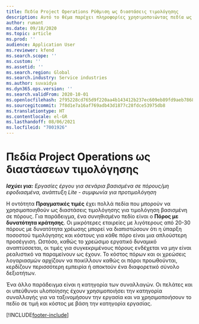 ```yaml
---
title: Πεδία Project Operations Ρύθμιση ως διαστάσεις τιμολόγησης
description: Αυτό το θέμα παρέχει πληροφορίες χρησιμοποιώντας πεδία ως διαστάσεις τιμολόγησης στο Dynamics 365 Project Operations.
author: rumant
ms.date: 09/18/2020
ms.topic: article
ms.prod: ''
audience: Application User
ms.reviewer: kfend
ms.search.scope: ''
ms.custom: ''
ms.assetid: ''
ms.search.region: Global
ms.search.industry: Service industries
ms.author: suvaidya
ms.dyn365.ops.version: ''
ms.search.validFrom: 2020-10-01
ms.openlocfilehash: 2f95228cd765d9f220aa4b143412b237ec609eb89fd9aeb786818af828dd3229
ms.sourcegitcommit: 7f8d1e7a16af769adb43d1877c28fdce53975db8
ms.translationtype: HT
ms.contentlocale: el-GR
ms.lasthandoff: 08/06/2021
ms.locfileid: "7001926"
---
```

# <a name="project-operations-fields-as-pricing-dimensions"></a>Πεδία Project Operations ως διαστάσεων τιμολόγησης

_**Ισχύει για:** Εργασίες έργου για σενάρια βασισμένα σε πόρους/μη εφοδιασμένα, ανάπτυξη Lite - συμφωνία για προτιμολόγηση_

Η οντότητα **Πραγματικές τιμές** έχει πολλά πεδία που μπορούν να χρησιμοποιηθούν ως διαστάσεις τιμολόγησης για τιμολόγηση βασισμένη σε πόρους. Για παράδειγμα, ένα συνηθισμένο πεδίο είναι ο **Πόρος με δυνατότητα κράτησης**. Οι μικρότερες εταιρείες με λιγότερους από 20-30 πόρους με δυνατότητα χρέωσης μπορεί να διαπιστώσουν ότι η ύπαρξη ποσοστού τιμολόγησης και κόστους για κάθε πόρο είναι μια απλούστερη προσέγγιση. Ωστόσο, καθώς το χρεώσιμο εργατικό δυναμικό αναπτύσσεται, οι τιμές για συγκεκριμένους πόρους ενδέχεται να μην είναι ρεαλιστικό να παραμείνουν ως έχουν. Το κόστος πόρων και οι χρεώσεις λογαριασμών αρχίζουν να ποικίλλουν καθώς οι πόροι προωθούνται, κερδίζουν περισσότερη εμπειρία ή αποκτούν ένα διαφορετικό σύνολο δεξιοτήτων. 

Ένα άλλο παράδειγμα είναι η κατηγορία των συναλλαγών. Οι πελάτες και οι υπεύθυνοι υλοποίησης έχουν χρησιμοποιήσει την κατηγορία συναλλαγής για να ταξινομήσουν την εργασία και να χρησιμοποιήσουν το πεδίο σε τιμή και κόστος με βάση την κατηγορία εργασίας.


[!INCLUDE[footer-include](../includes/footer-banner.md)]